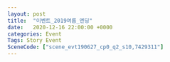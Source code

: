 ```yaml
---
layout: post
title:  "이벤트_2019여름_엔딩"
date:   2020-12-16 22:00:00 +0000
categories: Event
Tags: Story Event
SceneCode: ["scene_evt190627_cp0_q2_s10,7429311"]
---
```

